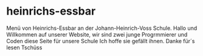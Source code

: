 # heinrichs-essbar
Menü von Heinrichs-Essbar an der Johann-Heinrich-Voss Schule.
Hallo und Willkommen auf unserer Website, wir sind zwei junge Progrmmierer und Coden diese Seite für unsere Schule
Ich hoffe sie gefällt ihnen. Danke für´s lesen
Tschüss
